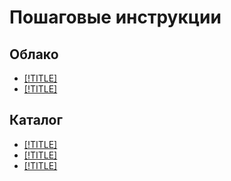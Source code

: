 # Пошаговые инструкции

## Облако

- [[!TITLE]](cloud/set-access-bindings.md)
- [[!TITLE]](cloud/switch-cloud.md)

## Каталог

- [[!TITLE]](folder/create.md)
- [[!TITLE]](folder/update.md)
- [[!TITLE]](folder/set-access-bindings.md)
